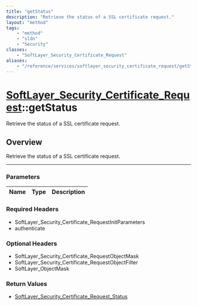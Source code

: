 ```yaml
---
title: "getStatus"
description: "Retrieve the status of a SSL certificate request."
layout: "method"
tags:
    - "method"
    - "sldn"
    - "Security"
classes:
    - "SoftLayer_Security_Certificate_Request"
aliases:
    - "/reference/services/softlayer_security_certificate_request/getStatus"
---
```

# [SoftLayer_Security_Certificate_Request](/reference/services/SoftLayer_Security_Certificate_Request)::getStatus


Retrieve the status of a SSL certificate request.


## Overview 
Retrieve the status of a SSL certificate request.

-----

### Parameters 
|Name | Type | Description |
| --- | --- | --- |


### Required Headers
* SoftLayer_Security_Certificate_RequestInitParameters
* authenticate


### Optional Headers
* SoftLayer_Security_Certificate_RequestObjectMask
* SoftLayer_Security_Certificate_RequestObjectFilter
* SoftLayer_ObjectMask

### Return Values
* <a href='/reference/datatypes/SoftLayer_Security_Certificate_Request_Status'>SoftLayer_Security_Certificate_Request_Status </a>




